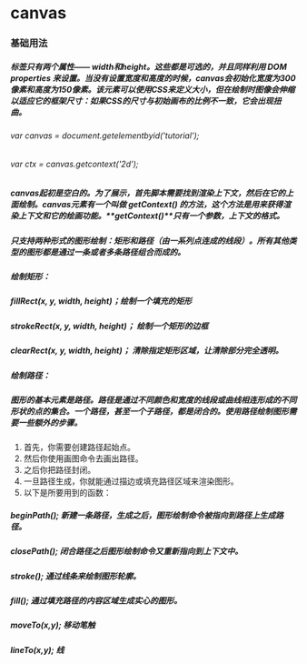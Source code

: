 # canvas
### 基础用法
##### 标签只有两个属性—— width和height。这些都是可选的，并且同样利用 DOM properties 来设置。当没有设置宽度和高度的时候，canvas会初始化宽度为300像素和高度为150像素。该元素可以使用CSS来定义大小，但在绘制时图像会伸缩以适应它的框架尺寸：如果CSS的尺寸与初始画布的比例不一致，它会出现扭曲。
###### var canvas = document.getelementbyid('tutorial');
###### var ctx = canvas.getcontext('2d');
##### canvas起初是空白的。为了展示，首先脚本需要找到渲染上下文，然后在它的上面绘制。canvas元素有一个叫做 **getContext()** 的方法，这个方法是用来获得渲染上下文和它的绘画功能。**getContext()**只有一个参数，上下文的格式。
##### 只支持两种形式的图形绘制：矩形和路径（由一系列点连成的线段）。所有其他类型的图形都是通过一条或者多条路径组合而成的。
##### 绘制矩形：
##### fillRect(x, y, width, height)；绘制一个填充的矩形
##### strokeRect(x, y, width, height)； 绘制一个矩形的边框
##### clearRect(x, y, width, height)； 清除指定矩形区域，让清除部分完全透明。
##### 绘制路径：
##### 图形的基本元素是路径。路径是通过不同颜色和宽度的线段或曲线相连形成的不同形状的点的集合。一个路径，甚至一个子路径，都是闭合的。使用路径绘制图形需要一些额外的步骤。
1. 首先，你需要创建路径起始点。
2. 然后你使用画图命令去画出路径。
3. 之后你把路径封闭。
4. 一旦路径生成，你就能通过描边或填充路径区域来渲染图形。
5. 以下是所要用到的函数：
##### beginPath(); 新建一条路径，生成之后，图形绘制命令被指向到路径上生成路径。
##### closePath(); 闭合路径之后图形绘制命令又重新指向到上下文中。
##### stroke(); 通过线条来绘制图形轮廓。
##### fill(); 通过填充路径的内容区域生成实心的图形。
##### moveTo(x,y); 移动笔触
##### lineTo(x,y); 线
